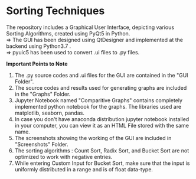 # Sorting Techniques
The repository includes a Graphical User Interface, depicting various Sorting Algorithms, created using PyQt5 in Python. <br>
=> The GUI has been designed using QtDesigner and implemented at the backend using Python3.7 .<br>
=> pyuic5 has been used to convert .ui files to .py files.<br>

**Important Points to Note**

1. The .py source codes and .ui files for the GUI are contained in the "GUI Folder".
2. The source codes and results used for generating graphs are included in the "Graphs" Folder.
3. Jupyter Notebook named "Comparitive Graphs" contains completely implemented python notebook for the graphs. The libraries used are matplotlib, seaborn, pandas. 
4. In case you don't have anaconda distribution jupyter notebook installed in your computer, you can view it as an HTML File stored with the same name.
6. The screenshots showing the working of the GUI are included in "Screenshots" Folder.
7. The sorting algorithms : Count Sort, Radix Sort, and Bucket Sort are not optimized to work with negative entries.
8. While entering Custom Input for Bucket Sort, make sure that the input is uniformly distributed in a range and is of float data-type.
